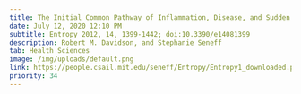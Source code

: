 ```yaml
---
title: The Initial Common Pathway of Inflammation, Disease, and Sudden Death
date: July 12, 2020 12:10 PM
subtitle: Entropy 2012, 14, 1399-1442; doi:10.3390/e14081399
description: Robert M. Davidson, and Stephanie Seneff
tab: Health Sciences
image: /img/uploads/default.png
link: https://people.csail.mit.edu/seneff/Entropy/Entropy1_downloaded.pdf
priority: 34
---
```

